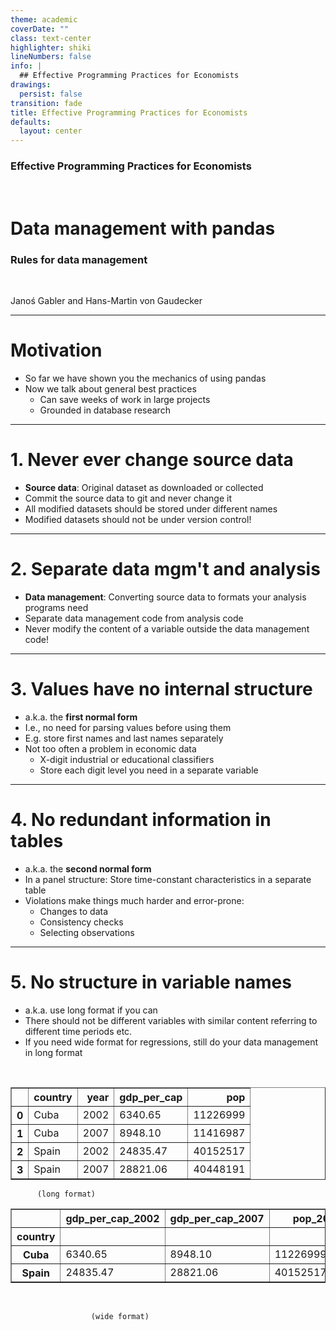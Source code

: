 ```yaml
---
theme: academic
coverDate: ""
class: text-center
highlighter: shiki
lineNumbers: false
info: |
  ## Effective Programming Practices for Economists
drawings:
  persist: false
transition: fade
title: Effective Programming Practices for Economists
defaults:
  layout: center
---
```


### Effective Programming Practices for Economists

<br>

# Data management with pandas

### Rules for data management

<br>


Janoś Gabler and Hans-Martin von Gaudecker

---

# Motivation

- So far we have shown you the mechanics of using pandas
- Now we talk about general best practices
  - Can save weeks of work in large projects
  - Grounded in database research


---

# 1. Never ever change source data

- **Source data**: Original dataset as downloaded or collected
- Commit the source data to git and never change it
- All modified datasets should be stored under different names
- Modified datasets should not be under version control!


---

# 2. Separate data mgm't and analysis

- **Data management**: Converting source data to formats your analysis programs need
- Separate data management code from analysis code
- Never modify the content of a variable outside the data management code!


---

# 3. Values have no internal structure

- a.k.a. the **first normal form**
- I.e., no need for parsing values before using them
- E.g. store first names and last names separately
- Not too often a problem in economic data
  - X-digit industrial or educational classifiers
  - Store each digit level you need in a separate variable

---

# 4. No redundant information in tables

- a.k.a. the **second normal form**
- In a panel structure: Store time-constant characteristics in a
  separate table
- Violations make things much harder and error-prone:
  - Changes to data
  - Consistency checks
  - Selecting observations


---

# 5. No structure in variable names

- a.k.a. use long format if you can
- There should not be different variables with similar content referring to different
  time periods etc.
- If you need wide format for regressions, still do your data management in long format


<br/>

<div class="flex gap-4">
<div>

<table border="1" class="dataframe">
  <thead>
    <tr style="text-align: right;">
      <th></th>
      <th>country</th>
      <th>year</th>
      <th>gdp_per_cap</th>
      <th>pop</th>
    </tr>
  </thead>
  <tbody>
    <tr>
      <th>0</th>
      <td>Cuba</td>
      <td>2002</td>
      <td>6340.65</td>
      <td>11226999</td>
    </tr>
    <tr>
      <th>1</th>
      <td>Cuba</td>
      <td>2007</td>
      <td>8948.10</td>
      <td>11416987</td>
    </tr>
    <tr>
      <th>2</th>
      <td>Spain</td>
      <td>2002</td>
      <td>24835.47</td>
      <td>40152517</td>
    </tr>
    <tr>
      <th>3</th>
      <td>Spain</td>
      <td>2007</td>
      <td>28821.06</td>
      <td>40448191</td>
    </tr>
  </tbody>
</table>

          (long format)

</div>
<div>

<table border="1" class="dataframe">
  <thead>
    <tr style="text-align: right;">
      <th></th>
      <th>gdp_per_cap_2002</th>
      <th>gdp_per_cap_2007</th>
      <th>pop_2002</th>
      <th>pop_2007</th>
    </tr>
    <tr>
      <th>country</th>
      <th></th>
      <th></th>
      <th></th>
      <th></th>
    </tr>
  </thead>
  <tbody>
    <tr>
      <th>Cuba</th>
      <td>6340.65</td>
      <td>8948.10</td>
      <td>11226999.00</td>
      <td>11416987.00</td>
    </tr>
    <tr>
      <th>Spain</th>
      <td>24835.47</td>
      <td>28821.06</td>
      <td>40152517.00</td>
      <td>40448191.00</td>
    </tr>
  </tbody>
</table>

<br/>

                      (wide format)


</div>
</div>
